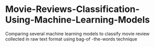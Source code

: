 # Movie-Reviews-Classification-Using-Machine-Learning-Models
Comparing several machine learning models to classify movie review collected in raw text format using bag-of -the-words technique
